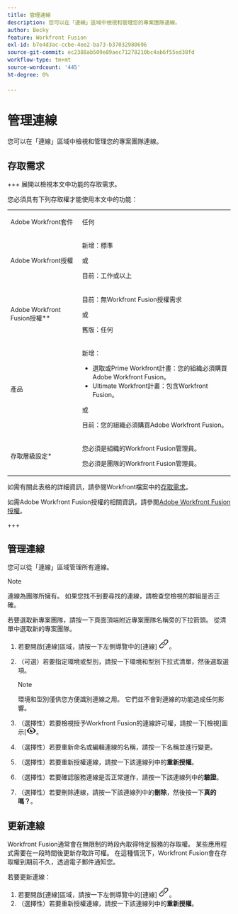 ```yaml
---
title: 管理連線
description: 您可以在「連線」區域中檢視和管理您的專案團隊連線。
author: Becky
feature: Workfront Fusion
exl-id: b7e4d3ac-ccbe-4ee2-ba73-b37032980696
source-git-commit: ec2388ab509e89aec71278210bc4ab6f55ed38fd
workflow-type: tm+mt
source-wordcount: '445'
ht-degree: 0%

---
```


# 管理連線

您可以在「連線」區域中檢視和管理您的專案團隊連線。

## 存取需求

+++ 展開以檢視本文中功能的存取需求。

您必須具有下列存取權才能使用本文中的功能：

<table style="table-layout:auto">
 <col> 
 <col> 
 <tbody> 
  <tr> 
   <td role="rowheader">Adobe Workfront套件 
   <td> <p>任何</p> </td> 
  </tr> 
  <tr data-mc-conditions=""> 
   <td role="rowheader">Adobe Workfront授權</td> 
   <td> <p>新增：標準</p><p>或</p><p>目前：工作或以上</p> </td> 
  </tr> 
  <tr> 
   <td role="rowheader">Adobe Workfront Fusion授權**</td> 
   <td>
   <p>目前：無Workfront Fusion授權需求</p>
   <p>或</p>
   <p>舊版：任何 </p>
   </td> 
  </tr> 
  <tr> 
   <td role="rowheader">產品</td> 
   <td>
   <p>新增：</p> <ul><li>選取或Prime Workfront計畫：您的組織必須購買Adobe Workfront Fusion。</li><li>Ultimate Workfront計畫：包含Workfront Fusion。</li></ul>
   <p>或</p>
   <p>目前：您的組織必須購買Adobe Workfront Fusion。</p>
   </td> 
  </tr>
  <tr data-mc-conditions=""> 
   <td role="rowheader">存取層級設定*</td> 
   <td> 
     <p>您必須是組織的Workfront Fusion管理員。</p>
     <p>您必須是團隊的Workfront Fusion管理員。</p>
   </td> 
  </tr> 
   </td> 
  </tr> 
 </tbody> 
</table>

如需有關此表格的詳細資訊，請參閱Workfront檔案中的[存取需求](/help/workfront-fusion/references/licenses-and-roles/access-level-requirements-in-documentation.md)。

如需Adobe Workfront Fusion授權的相關資訊，請參閱[Adobe Workfront Fusion授權](/help/workfront-fusion/set-up-and-manage-workfront-fusion/licensing-operations-overview/license-automation-vs-integration.md)。

+++

## 管理連線

您可以從「連線」區域管理所有連線。

>[!NOTE]
>
>連線為團隊所擁有。 如果您找不到要尋找的連線，請檢查您檢視的群組是否正確。
>
>若要選取新專案團隊，請按一下頁面頂端附近專案團隊名稱旁的下拉箭頭。 從清單中選取新的專案團隊。

1. 若要開啟[連線]區域，請按一下左側導覽中的[連線] ![&#x200B; [連線]圖示](assets/connections-icon.png)。
1. （可選）若要指定環境或型別，請按一下環境和型別下拉式清單，然後選取選項。

   >[!NOTE]
   >
   >環境和型別僅供您方便識別連線之用。 它們並不會對連線的功能造成任何影響。

1. （選擇性）若要檢視授予Workfront Fusion的連線許可權，請按一下[檢視]圖示&lbrack;![檢視該連線的連線許可權](assets/view-connection-permissions.png)。
1. （選擇性）若要重新命名或編輯連線的名稱，請按一下名稱並進行變更。
1. （選擇性）若要重新授權連線，請按一下該連線列中的&#x200B;**重新授權**。
1. （選擇性）若要確認服務連線是否正常運作，請按一下該連線列中的&#x200B;**驗證**。
1. （選擇性）若要刪除連線，請按一下該連線列中的&#x200B;**刪除**，然後按一下&#x200B;**真的嗎？**。

## 更新連線

Workfront Fusion通常會在無限制的時段內取得特定服務的存取權。 某些應用程式需要在一段時間後更新存取許可權。 在這種情況下，Workfront Fusion會在存取權到期前不久，透過電子郵件通知您。

若要更新連線：

1. 若要開啟[連線]區域，請按一下左側導覽中的[連線] ![&#x200B; [連線]圖示](assets/connections-icon.png)。
1. （選擇性）若要重新授權連線，請按一下該連線列中的&#x200B;**重新授權**。
